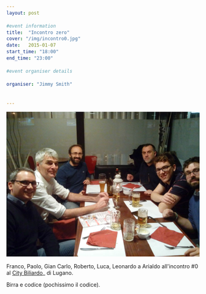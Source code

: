 ```yaml
---
layout: post

#event information
title:  "Incontro zero"
cover: "/img/incontro0.jpg"
date:   2015-01-07
start_time: "18:00"
end_time: "23:00"

#event organiser details

organiser: "Jimmy Smith"


---
```

![Franco, Paolo, Gian Carlo, Roberto, Luca, Leonardo a Arialdo](/img/incontro0.jpg)

Franco, Paolo, Gian Carlo, Roberto, Luca, Leonardo a Arialdo all'incontro #0 al [City Biliardo](http://www.citybiliardo.com>)_ di Lugano.

Birra e codice (pochissimo il codice).
